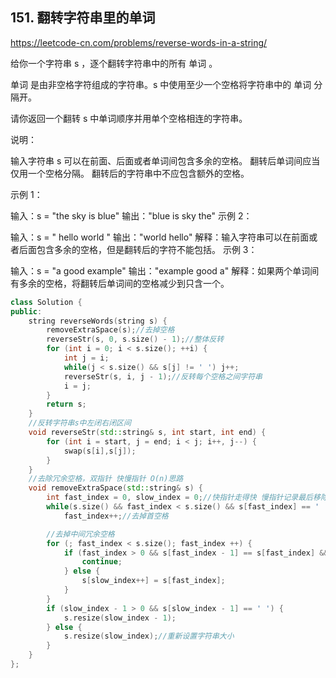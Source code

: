 ## 151. 翻转字符串里的单词

https://leetcode-cn.com/problems/reverse-words-in-a-string/

给你一个字符串 s ，逐个翻转字符串中的所有 单词 。

单词 是由非空格字符组成的字符串。s 中使用至少一个空格将字符串中的 单词 分隔开。

请你返回一个翻转 s 中单词顺序并用单个空格相连的字符串。

说明：

输入字符串 s 可以在前面、后面或者单词间包含多余的空格。
翻转后单词间应当仅用一个空格分隔。
翻转后的字符串中不应包含额外的空格。
 

示例 1：

输入：s = "the sky is blue"
输出："blue is sky the"
示例 2：

输入：s = "  hello world  "
输出："world hello"
解释：输入字符串可以在前面或者后面包含多余的空格，但是翻转后的字符不能包括。
示例 3：

输入：s = "a good   example"
输出："example good a"
解释：如果两个单词间有多余的空格，将翻转后单词间的空格减少到只含一个。

```c++
class Solution {
public:
    string reverseWords(string s) {
        removeExtraSpace(s);//去掉空格
        reverseStr(s, 0, s.size() - 1);//整体反转
        for (int i = 0; i < s.size(); ++i) {
            int j = i;
            while(j < s.size() && s[j] != ' ') j++;
            reverseStr(s, i, j - 1);//反转每个空格之间字符串
            i = j;
        }
        return s;
    }
    //反转字符串s中左闭右闭区间
    void reverseStr(std::string& s, int start, int end) {
        for (int i = start, j = end; i < j; i++, j--) {
            swap(s[i],s[j]);
        }
    }
    //去除冗余空格，双指针 快慢指针 O(n)思路
    void removeExtraSpace(std::string& s) {
        int fast_index = 0, slow_index = 0;//快指针走得快 慢指针记录最后移除冗余空格的长度
        while(s.size() && fast_index < s.size() && s[fast_index] == ' ') 
            fast_index++;//去掉首空格

        //去掉中间冗余空格
        for (; fast_index < s.size(); fast_index ++) {
            if (fast_index > 0 && s[fast_index - 1] == s[fast_index] && s[fast_index] == ' ') {
                continue;
            } else {
                s[slow_index++] = s[fast_index];
            }
        }
        if (slow_index - 1 > 0 && s[slow_index - 1] == ' ') {
            s.resize(slow_index - 1);
        } else {
            s.resize(slow_index);//重新设置字符串大小
        }
    }
};
```
